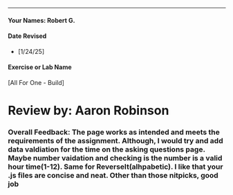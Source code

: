 ---

#### Your Names:  Robert G.

#### Date Revised  
- [1/24/25]  

#### Exercise or Lab Name  
[All For One - Build]

# Review by: Aaron Robinson
### Overall Feedback: The page works as intended and meets the requirements of the assignment. Although, I would try and add data valdiation for the time on the asking questions page. Maybe number vaidation and checking is the number is a valid hour time(1-12). Same for ReverseIt(alhpabetic). I like that your .js files are concise and neat. Other than those nitpicks, good job
> 